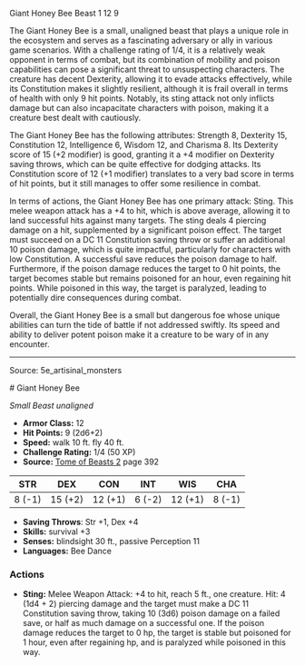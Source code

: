 <MonsterName/>Giant Honey Bee</MonsterName>
<CreatureType/>Beast</CreatureType>
<CR/>1</CR>
<AC/>12</AC>
<HP/>9</HP>
<summary>The Giant Honey Bee is a small, unaligned beast that plays a unique role in the ecosystem and serves as a fascinating adversary or ally in various game scenarios. With a challenge rating of 1/4, it is a relatively weak opponent in terms of combat, but its combination of mobility and poison capabilities can pose a significant threat to unsuspecting characters. The creature has decent Dexterity, allowing it to evade attacks effectively, while its Constitution makes it slightly resilient, although it is frail overall in terms of health with only 9 hit points. Notably, its sting attack not only inflicts damage but can also incapacitate characters with poison, making it a creature best dealt with cautiously.</summary>

<detail>

The Giant Honey Bee has the following attributes: Strength 8, Dexterity 15, Constitution 12, Intelligence 6, Wisdom 12, and Charisma 8. Its Dexterity score of 15 (+2 modifier) is good, granting it a +4 modifier on Dexterity saving throws, which can be quite effective for dodging attacks. Its Constitution score of 12 (+1 modifier) translates to a very bad score in terms of hit points, but it still manages to offer some resilience in combat.

In terms of actions, the Giant Honey Bee has one primary attack: Sting. This melee weapon attack has a +4 to hit, which is above average, allowing it to land successful hits against many targets. The sting deals 4 piercing damage on a hit, supplemented by a significant poison effect. The target must succeed on a DC 11 Constitution saving throw or suffer an additional 10 poison damage, which is quite impactful, particularly for characters with low Constitution. A successful save reduces the poison damage to half. Furthermore, if the poison damage reduces the target to 0 hit points, the target becomes stable but remains poisoned for an hour, even regaining hit points. While poisoned in this way, the target is paralyzed, leading to potentially dire consequences during combat. 

Overall, the Giant Honey Bee is a small but dangerous foe whose unique abilities can turn the tide of battle if not addressed swiftly. Its speed and ability to deliver potent poison make it a creature to be wary of in any encounter.</detail>



---

Source: 5e_artisinal_monsters

<statblock>
# Giant Honey Bee

*Small* *Beast* *unaligned*

- **Armor Class:** 12
- **Hit Points:** 9 (2d6+2)
- **Speed:** walk 10 ft. fly 40 ft.
- **Challenge Rating:** 1/4 (50 XP)
- **Source:** [Tome of Beasts 2](https://koboldpress.com/kpstore/product/tome-of-beasts-2-for-5th-edition) page 392

| STR | DEX | CON | INT | WIS | CHA |
| --- | --- | --- | --- | --- | --- |
| 8 (-1) | 15 (+2) | 12 (+1) | 6 (-2) | 12 (+1) | 8 (-1) |

- **Saving Throws**: Str +1, Dex +4
- **Skills:** survival +3
- **Senses:** blindsight 30 ft., passive Perception 11
- **Languages:** Bee Dance

### Actions

- **Sting:** Melee Weapon Attack: +4 to hit, reach 5 ft., one creature. Hit: 4 (1d4 + 2) piercing damage and the target must make a DC 11 Constitution saving throw, taking 10 (3d6) poison damage on a failed save, or half as much damage on a successful one. If the poison damage reduces the target to 0 hp, the target is stable but poisoned for 1 hour, even after regaining hp, and is paralyzed while poisoned in this way.


</statblock>


